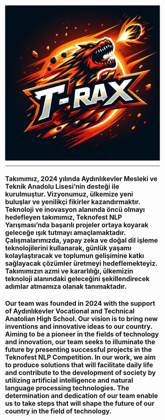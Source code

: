 ![ddd](https://github.com/T-RaxTeam/T-RaxNLProject/blob/main/Background/back.jpg?raw=true)





--------------------------------------------------------------------------------------------------------------------------------------------------------------------------------------------------
Takımımız, 2024 yılında Aydınlıkevler Mesleki ve Teknik Anadolu Lisesi’nin desteği ile kurulmuştur. Vizyonumuz, ülkemize yeni buluşlar ve yenilikçi fikirler kazandırmaktır. Teknoloji ve inovasyon alanında öncü olmayı hedefleyen takımımız, Teknofest NLP Yarışması’nda başarılı projeler ortaya koyarak geleceğe ışık tutmayı amaçlamaktadır. Çalışmalarımızda, yapay zeka ve doğal dil işleme teknolojilerini kullanarak, günlük yaşamı kolaylaştıracak ve toplumun gelişimine katkı sağlayacak çözümler üretmeyi hedeflemekteyiz. Takımımızın azmi ve kararlılığı, ülkemizin teknoloji alanındaki geleceğini şekillendirecek adımlar atmamıza olanak tanımaktadır.
--------------------------------------------------------------------------------------------------------------------------------------------------------------------------------------------------
Our team was founded in 2024 with the support of Aydınlıkevler Vocational and Technical Anatolian High School. Our vision is to bring new inventions and innovative ideas to our country. Aiming to be a pioneer in the fields of technology and innovation, our team seeks to illuminate the future by presenting successful projects in the Teknofest NLP Competition. In our work, we aim to produce solutions that will facilitate daily life and contribute to the development of society by utilizing artificial intelligence and natural language processing technologies. The determination and dedication of our team enable us to take steps that will shape the future of our country in the field of technology.
--------------------------------------------------------------------------------------------------------------------------------------------------------------------------------------------------

